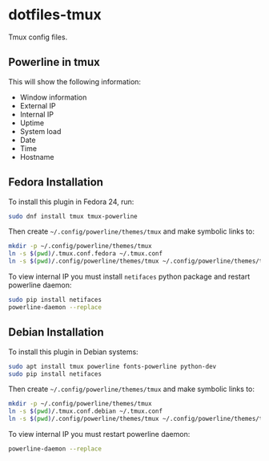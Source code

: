 # dotfiles-tmux
Tmux config files.

## Powerline in tmux

This will show the following information:

- Window information
- External IP
- Internal IP
- Uptime
- System load
- Date
- Time
- Hostname


## Fedora Installation

To install this plugin in Fedora 24, run:

```bash
sudo dnf install tmux tmux-powerline
```

Then create `~/.config/powerline/themes/tmux` and make symbolic links to:

```bash
mkdir -p ~/.config/powerline/themes/tmux
ln -s $(pwd)/.tmux.conf.fedora ~/.tmux.conf
ln -s $(pwd)/.config/powerline/themes/tmux ~/.config/powerline/themes/tmux/
```

To view internal IP you must install `netifaces` python package and restart
powerline daemon:

```bash
sudo pip install netifaces
powerline-daemon --replace
```

## Debian Installation

To install this plugin in Debian systems:

```bash
sudo apt install tmux powerline fonts-powerline python-dev
sudo pip install netifaces
```

Then create `~/.config/powerline/themes/tmux` and make symbolic links to:

```bash
mkdir -p ~/.config/powerline/themes/tmux
ln -s $(pwd)/.tmux.conf.debian ~/.tmux.conf
ln -s $(pwd)/.config/powerline/themes/tmux ~/.config/powerline/themes/tmux/
```

To view internal IP you must restart powerline daemon:

```bash
powerline-daemon --replace
```


